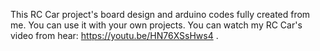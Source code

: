 This RC Car project's board design and arduino codes fully created from me. You can use it with your own projects. You can watch my 
RC Car's video from hear: https://youtu.be/HN76XSsHws4 .
